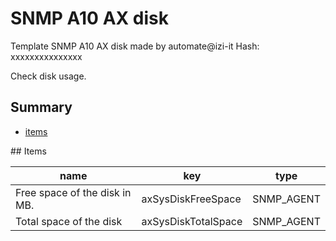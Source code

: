 # SNMP A10 AX disk
Template SNMP A10 AX disk made by automate@izi-it
Hash: xxxxxxxxxxxxxxx

Check disk usage.
## Summary
* [items](#items)

<a name="items" />
## Items

| name | key | type |
| ------------- |------------- |------------- |
| Free space of the disk in MB. | axSysDiskFreeSpace | SNMP_AGENT |
| Total space of the disk | axSysDiskTotalSpace | SNMP_AGENT |

